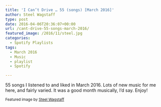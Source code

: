 ```yaml
---
title: 'I Can’t Drive … 55 (songs) [March 2016]'
author: Steel Wagstaff
type: post
date: 2016-04-06T20:36:07+00:00
url: /cant-drive-55-songs-march-2016/
featured_image: /2016/11/steel.jpg
categories:
  - Spotify Playlists
tags:
  - March 2016
  - Music
  - playlist
  - Spotify

---
```

55 songs I listened to and liked in March 2016. Lots of new music for me here, and fairly varied. It was a good month musically, I&#8217;d say. Enjoy!



<small>Featured image by <a href="http://steelwagstaff.com" target="_blank">Steel Wagstaff</a></small>